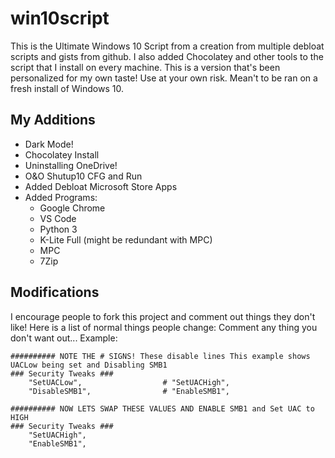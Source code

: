 # win10script
This is the Ultimate Windows 10 Script from a creation from multiple debloat scripts and gists from github. I also added Chocolatey and other tools to the script that I install on every machine. This is a version that's been personalized for my own taste! Use at your own risk. Mean't to be ran on a fresh install of Windows 10.

## My Additions
- Dark Mode!
- Chocolatey Install
- Uninstalling OneDrive!
- O&O Shutup10 CFG and Run
- Added Debloat Microsoft Store Apps
- Added Programs:
	- Google Chrome
	- VS Code
	- Python 3
	- K-Lite Full (might be redundant with MPC)
	- MPC
	- 7Zip

## Modifications
I encourage people to fork this project and comment out things they don't like! Here is a list of normal things people change:
Comment any thing you don't want out... Example:

```
########## NOTE THE # SIGNS! These disable lines This example shows UACLow being set and Disabling SMB1
### Security Tweaks ###
	"SetUACLow",                  # "SetUACHigh",
	"DisableSMB1",                # "EnableSMB1",

########## NOW LETS SWAP THESE VALUES AND ENABLE SMB1 and Set UAC to HIGH
### Security Tweaks ###
	"SetUACHigh",
	"EnableSMB1",
```
